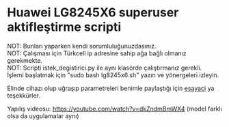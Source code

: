 # Huawei LG8245X6 superuser aktifleştirme scripti  

NOT: Bunları yaparken kendi sorumluluğunuzdasınız.  
NOT: Çalışması için Türkcell ip adresine sahip ağa bağlı olmanız gerekmekte.  
NOT: Scripti istek_degistirici.py ile aynı klasörde çalıştırmanız gerekli.  
İşlemi başlatmak için "sudo bash lg8245x6.sh" yazın ve yönergeleri izleyin.  

Elinde cihazı olup uğraşıp parametreleri benimle paylaştığı için [esayaci](https://www.technopat.net/sosyal/uye/esayaci.517423/) ya teşekkürler.

Yapılış videosu: https://youtube.com/watch?v=dkZndmBmWX4 (model farklı olsa da uygulamalar aynı)
